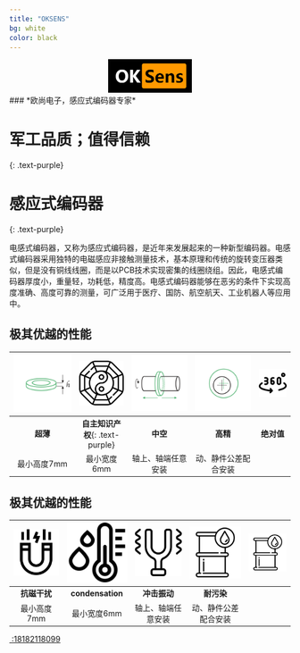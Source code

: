 ```yaml
---
title: "OKSENS"
bg: white
color: black
---
```

<center>
<img src="..\img\logo.png" style="zoom:50%;" />
</center>
### *欧尚电子，感应式编码器专家*

# 军工品质；值得信赖
{: .text-purple}




# 感应式编码器
{: .text-purple}

电感式编码器，又称为感应式编码器，是近年来发展起来的一种新型编码器。电感式编码器采用独特的电磁感应非接触测量技术，基本原理和传统的旋转变压器类似，但是没有铜线线圈，而是以PCB技术实现密集的线圈绕组。因此，电感式编码器厚度小，重量轻，功耗低，精度高。电感式编码器能够在恶劣的条件下实现高度准确、高度可靠的测量，可广泛用于医疗、国防、航空航天、工业机器人等应用中。

## 极其优越的性能


| <img src="..\img\homePageIconG1.png"  style="zoom:67%;" /> | <img src="..\img\bagua.png" style="zoom:23%;" /> | <img src="..\img\homePageIconG3.png"  style="zoom:67%;" /> | <img src="..\img\homePageIconG4.png"  style="zoom:67%;" /> | <img src="..\img\360.png" alt="image-20211015114945920" style="zoom:33%;" /> |
| :--------------------------------------------------------: | :----------------------------------------------: | :--------------------------------------------------------: | :--------------------------------------------------------: | :----------------------------------------------------------: |
|                          **超薄**                          |         **自主知识产权**{: .text-purple}         |                          **中空**                          |                          **高精**                          |                          **绝对值**                          |
|                        最小高度7mm                         |                   最小宽度6mm                    |                     轴上、轴端任意安装                     |                    动、静件公差配合安装                    |                                                              |

## 极其优越的性能


| <img src="..\img\mag.png"  style="zoom:23%;" /> | <img src="..\img\condensation.png"  style="zoom:23%;" /> | <img src="..\img\vibration.png" alt="image-20211015104648636" style="zoom:23%;" /> | <img src="..\img\contamination.png"  style="zoom:23%;" /> | <img src="..\img\contamination.png"  style="zoom:23%;" /> |
| :---------------------------------------------: | :------------------------------------------------------: | :----------------------------------------------------------: | :-------------------------------------------------------: | --------------------------------------------------------- |
|                  **抗磁干扰**                   |                     **condensation**                     |                         **冲击振动**                         |                        **耐污染**                         |                                                           |
|                   最小高度7mm                   |                       最小宽度6mm                        |                      轴上、轴端任意安装                      |                   动、静件公差配合安装                    |                                                           |





<span id="forkongithub">
  <a href="{{ site.source_link }}" class="bg-blue"><i class="fa fa-phone"></i>
 :18182118099
  </a>
</span>
